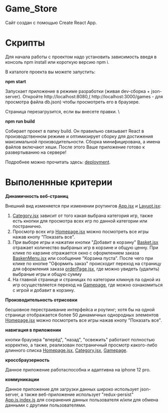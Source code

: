# Game_Store

Сайт создан с помощью Create React App.

# Скрипты
Для начала работы с проектом надо установить зависимость введя в консоль npm install или короткую версию npm i.

В каталоге проекта вы можете запустить:

**npm start**

Запускает приложение в режиме разработки (живая dev-сборка + json-server).
Откройте http://localhost:8080,( http://localhost:3000/games - для просмотра файла db.json) чтобы просмотреть его в браузере.

Страница перезагрузится, если вы внесете правки. \

**npm run build**

Собирает проeкт в папку build.
Он правильно связывает React в производственном режиме и оптимизирует сборку для достижения максимальной производительности. Сборка минифицирована, а имена файлов включают хеши.
После этого Ваше приложение готово к развертыванию на сервере!

Подробнее можно прочитать здесь: [deployment](https://create-react-app.dev/docs/deployment/).

# Выполеннные критерии

**Динамичность веб-страниц**

Внешний вид изменяется при изменении роутингов [App.jsx](https://github.com/ivandmitrienko/Game_Store/blob/main/components/App.js) и [Layuot.jsx](https://github.com/ivandmitrienko/Game_Store/blob/main/components/Layout.jsx):

1. [Category.jsx](https://github.com/ivandmitrienko/Game_Store/blob/main/components/pages/Category.jsx) зависит от того какая выбрана категория игр, также есть кнопки для просмотра всех игр по данной категории или постранично.
2.  Просмотр всех игр [Homepage.jsx](https://github.com/ivandmitrienko/Game_Store/blob/main/components/pages/Homepage.jsx) можно посмотреть все игры нажав кнопу "Показать все".
3.  При выборе игры и нажатии кнопки "Добавит в корзину"  [Basket.jsx](https://github.com/ivandmitrienko/Game_Store/blob/main/components/Basket/Basket.jsx) отражает количество выбраных игр в корзине и общую ценну. При клике по карзине отражается окно с оформлением заказа [BaskenMenu.jsx](https://github.com/ivandmitrienko/Game_Store/blob/main/components/BasketMenu/BasketMenu.jsx) или сообщение "Корзина пуста". После чего при клике по кнопке "Оформить заказ" происходит переход на страницу для оформления заказа [orderPage.jsx](https://github.com/ivandmitrienko/Game_Store/blob/main/components/pages/Gamepage/orderPage/orderPage.jsx), где можно увидеть (удалить) выбраные игры и общую сумму
4. На главной странице и страницах по категории кликнув па одной из игр осуществляется переход на [Gamepage](https://github.com/ivandmitrienko/Game_Store/blob/main/components/pages/Gamepage/Gamepage.jsx), где можно ознакомиться с игрой и добавит в корзину.

**Производительность отрисовки**

бесшовное перестраивание интерфейса и роутинг; хотя бы на одной странице отображается более 50 динамичных однородных элементов [Homepage.jsx](https://github.com/ivandmitrienko/Game_Store/blob/main/components/pages/Homepage.jsx) можно посмотреть все игры нажав кнопу "Показать все".

**навигация в приложении**

кнопки браузера "вперёд", "назад", "освежить" работают полностью корректно, а также, реализован постраничный просмотр какого-либо длинного списка
[Homepage.jsx](https://github.com/ivandmitrienko/Game_Store/blob/main/components/pages/Homepage.jsx), [Category.jsx](https://github.com/ivandmitrienko/Game_Store/blob/main/components/pages/Category.jsx),  [Gamepage](https://github.com/ivandmitrienko/Game_Store/blob/main/components/pages/Gamepage/Gamepage.jsx).

**кроссбраузерность**

Данное приложение работаспособна и адаптивна на iphone 12 pro.

**коммуникации**

Данное приложение для загрузки данных широко использует json-server, а также веб-приложение использует "redux-persist" [App.js](https://github.com/ivandmitrienko/Game_Store/blob/main/components/App.js),[index.js](https://github.com/ivandmitrienko/Game_Store/blob/main/components/Redux/index.js) для сохранения данных пользователя и/или для обмена данными с другими пользователями.




